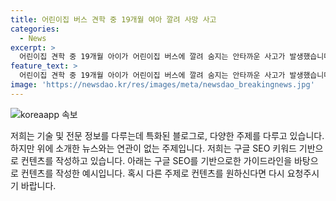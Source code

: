 ```yaml
---
title: 어린이집 버스 견학 중 19개월 여아 깔려 사망 사고
categories:
  - News
excerpt: >
  어린이집 견학 중 19개월 아이가 어린이집 버스에 깔려 숨지는 안타까운 사고가 발생했습니다. 사고는 버스에서 내린 아이가 차량 쪽에 앉았을 때 발생했는데, 버스 운전자는 이를 발견하지 못한 채 출발했습니다. 이로 인해 아이는 병원으로 이송되었지만 사망하였습니다. 경찰은 정확한 사고 경위와 함께 어린이집 관계자들의 과실 여부를 조사 중입니다. (150자)
feature_text: >
  어린이집 견학 중 19개월 아이가 어린이집 버스에 깔려 숨지는 안타까운 사고가 발생했습니다. 사고는 버스에서 내린 아이가 차량 쪽에 앉았을 때 발생했는데, 버스 운전자는 이를 발견하지 못한 채 출발했습니다. 이로 인해 아이는 병원으로 이송되었지만 사망하였습니다. 경찰은 정확한 사고 경위와 함께 어린이집 관계자들의 과실 여부를 조사 중입니다. (150자)
image: 'https://newsdao.kr/res/images/meta/newsdao_breakingnews.jpg'
---
```


<p><img src="https://newsdao.kr/res/images/meta/newsdao_breakingnews.jpg" alt="koreaapp 속보" /></p>

<p>저희는 기술 및 전문 정보를 다루는데 특화된 블로그로, 다양한 주제를 다루고 있습니다. 하지만 위에 소개한 뉴스와는 연관이 없는 주제입니다. 저희는 구글 SEO 키워드 기반으로 컨텐츠를 작성하고 있습니다. 아래는 구글 SEO를 기반으로한 가이드라인을 바탕으로 컨텐츠를 작성한 예시입니다. 혹시 다른 주제로 컨텐츠를 원하신다면 다시 요청주시기 바랍니다.</p>

